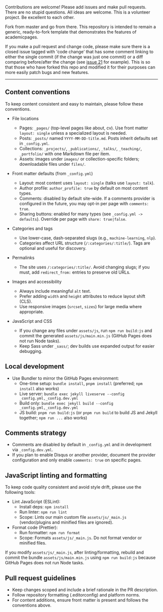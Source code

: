 Contributions are welcome! Please add issues and make pull requests. There are no stupid questions. All ideas are welcome. This is a volunteer project. Be excellent to each other.

Fork from master and go from there. This repository is intended to remain a generic, ready-to-fork template that demonstrates the features of academicpages.

If you make a pull request and change code, please make sure there is a closed issue tagged with 'code change' that has some comment linking to either the single commit (if the change was just one commit) or a diff comparing before/after the change (see [issue 21](https://github.com/academicpages/academicpages.github.io/issues/21) for example). This is so that those who have forked this repo and modified it for their purposes can more easily patch bugs and new features.

---

## Content conventions

To keep content consistent and easy to maintain, please follow these conventions.

- File locations
  - Pages: `_pages/` (top-level pages like about, cv). Use front matter `layout: single` unless a specialized layout is needed.
  - Posts: `_posts/` named `YYYY-MM-DD-title.md`. Posts inherit defaults set in `_config.yml`.
  - Collections: `_projects/`, `_publications/`, `_talks/`, `_teaching/`, `_portfolio/` with one Markdown file per item.
  - Assets: images under `images/` or collection-specific folders; downloadable files under `files/`.

- Front matter defaults (from `_config.yml`)
  - Layout: most content uses `layout: single` (talks use `layout: talk`).
  - Author profile: `author_profile: true` by default on most content types.
  - Comments: disabled by default site-wide. If a comments provider is configured in the future, you may opt-in per page with `comments: true`.
  - Sharing buttons: enabled for many types (see `_config.yml -> defaults`). Override per page with `share: true|false`.

- Categories and tags
  - Use lower-case, dash-separated slugs (e.g., `machine-learning`, `nlp`).
  - Categories affect URL structure (`/:categories/:title/`). Tags are optional and useful for discovery.

- Permalinks
  - The site uses `/:categories/:title/`. Avoid changing slugs; if you must, add `redirect_from:` entries to preserve old URLs.

- Images and accessibility
  - Always include meaningful `alt` text.
  - Prefer adding `width` and `height` attributes to reduce layout shift (CLS).
  - Use responsive images (`srcset`, `sizes`) for large media where appropriate.

- JavaScript and CSS
  - If you change any files under `assets/js`, run `npm run build:js` and commit the generated `assets/js/main.min.js` (GitHub Pages does not run Node tasks).
  - Keep Sass under `_sass/`; dev builds use expanded output for easier debugging.

## Local development

- Use Bundler to mirror the GitHub Pages environment:
  - One-time setup: `bundle install`, `pnpm install` (preferred; `npm install` also works)
  - Live server: `bundle exec jekyll liveserve --config _config.yml,_config.dev.yml`
  - Build only: `bundle exec jekyll build --config _config.yml,_config.dev.yml`
  - JS build: `pnpm run build:js` (or `pnpm run build` to build JS and Jekyll together; `npm run ...` also works)

## Comments strategy

- Comments are disabled by default in `_config.yml` and in development via `_config.dev.yml`.
- If you plan to enable Disqus or another provider, document the provider configuration and only enable `comments: true` on specific pages.

## JavaScript linting and formatting

To keep code quality consistent and avoid style drift, please use the following tools:

- Lint JavaScript (ESLint):
  - Install deps: `npm install`
  - Run linter: `npm run lint`
  - Scope: Lints our main custom file `assets/js/_main.js` (vendor/plugins and minified files are ignored).
- Format code (Prettier):
  - Run formatter: `npm run format`
  - Scope: Formats `assets/js/_main.js`. Do not format vendor or minified files.

If you modify `assets/js/_main.js`, after linting/formatting, rebuild and commit the bundle `assets/js/main.min.js` using `npm run build:js` because GitHub Pages does not run Node tasks.

## Pull request guidelines

- Keep changes scoped and include a brief rationale in the PR description.
- Follow repository formatting (.editorconfig) and platform norms.
- For content additions, ensure front matter is present and follows the conventions above.
